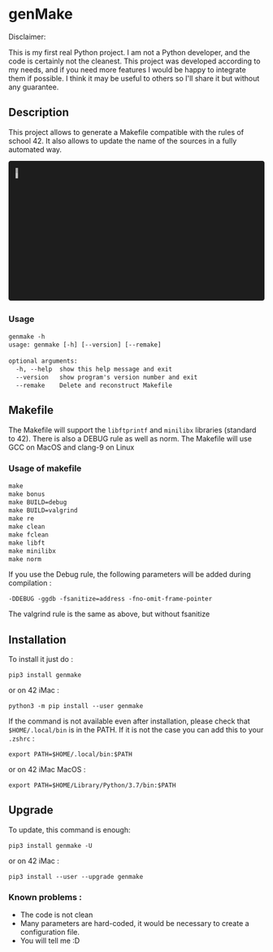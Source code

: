 # genMake

Disclaimer:

This is my first real Python project. I am not a Python developer, and the code is certainly not the cleanest. This project was developed according to my needs, and if you need more features I would be happy to integrate them if possible. I think it may be useful to others so I'll share it but without any guarantee.

## Description

This project allows to generate a Makefile compatible with the rules of school 42. It also allows to update the name of the sources in a fully automated way.

![genmake](https://github.com/arthur-trt/genMake/raw/main/assets/genmake.gif)


### Usage
```
genmake -h
usage: genmake [-h] [--version] [--remake]

optional arguments:
  -h, --help  show this help message and exit
  --version   show program's version number and exit
  --remake    Delete and reconstruct Makefile
```

## Makefile
The Makefile will support the `libftprintf` and `minilibx` libraries (standard to 42). There is also a DEBUG rule as well as norm.
The Makefile will use GCC on MacOS and clang-9 on Linux

### Usage of makefile
```
make
make bonus
make BUILD=debug
make BUILD=valgrind
make re
make clean
make fclean
make libft
make minilibx
make norm
```

If you use the Debug rule, the following parameters will be added during compilation :
```
-DDEBUG -ggdb -fsanitize=address -fno-omit-frame-pointer
```
The valgrind rule is the same as above, but without fsanitize

## Installation
To install it just do :
```
pip3 install genmake
```
or on 42 iMac :
```
python3 -m pip install --user genmake
```

If the command is not available even after installation, please check that `$HOME/.local/bin` is in the PATH. If it is not the case you can add this to your `.zshrc` :
```
export PATH=$HOME/.local/bin:$PATH
```
or on 42 iMac MacOS :
```
export PATH=$HOME/Library/Python/3.7/bin:$PATH
```

## Upgrade
To update, this command is enough:
```
pip3 install genmake -U
```
or on 42 iMac :
```
pip3 install --user --upgrade genmake
```

### Known problems :
- The code is not clean
- Many parameters are hard-coded, it would be necessary to create a configuration file.
- You will tell me :D
